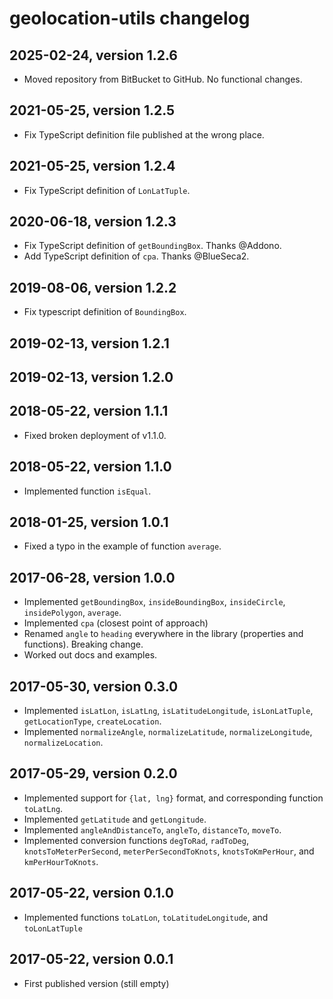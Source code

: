 # geolocation-utils changelog

## 2025-02-24, version 1.2.6

- Moved repository from BitBucket to GitHub. No functional changes.

## 2021-05-25, version 1.2.5

- Fix TypeScript definition file published at the wrong place.

## 2021-05-25, version 1.2.4

- Fix TypeScript definition of `LonLatTuple`.

## 2020-06-18, version 1.2.3

- Fix TypeScript definition of `getBoundingBox`. Thanks @Addono.
- Add TypeScript definition of `cpa`. Thanks @BlueSeca2.

## 2019-08-06, version 1.2.2

- Fix typescript definition of `BoundingBox`.

## 2019-02-13, version 1.2.1

## 2019-02-13, version 1.2.0

## 2018-05-22, version 1.1.1

- Fixed broken deployment of v1.1.0.

## 2018-05-22, version 1.1.0

- Implemented function `isEqual`.

## 2018-01-25, version 1.0.1

- Fixed a typo in the example of function `average`.

## 2017-06-28, version 1.0.0

- Implemented `getBoundingBox`, `insideBoundingBox`, `insideCircle`, `insidePolygon`, `average`.
- Implemented `cpa` (closest point of approach)
- Renamed `angle` to `heading` everywhere in the library (properties and functions). Breaking change.
- Worked out docs and examples.

## 2017-05-30, version 0.3.0

- Implemented `isLatLon`, `isLatLng`, `isLatitudeLongitude`, `isLonLatTuple`, `getLocationType`, `createLocation`.
- Implemented `normalizeAngle`, `normalizeLatitude`, `normalizeLongitude`, `normalizeLocation`.

## 2017-05-29, version 0.2.0

- Implemented support for `{lat, lng}` format, and corresponding function `toLatLng`.
- Implemented `getLatitude` and `getLongitude`.
- Implemented `angleAndDistanceTo`, `angleTo`, `distanceTo`, `moveTo`.
- Implemented conversion functions `degToRad`, `radToDeg`, `knotsToMeterPerSecond`, `meterPerSecondToKnots`, `knotsToKmPerHour`, and `kmPerHourToKnots`.

## 2017-05-22, version 0.1.0

- Implemented functions `toLatLon`, `toLatitudeLongitude`, and `toLonLatTuple`

## 2017-05-22, version 0.0.1

- First published version (still empty)
